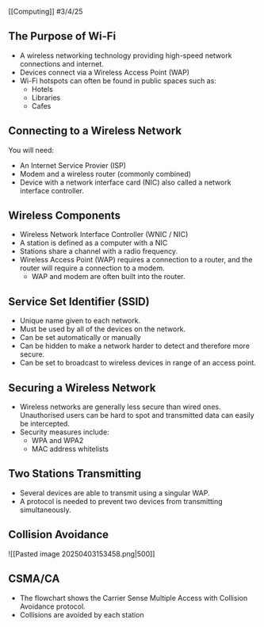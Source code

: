 [[Computing]]
#3/4/25 
## The Purpose of Wi-Fi
- A wireless networking technology providing high-speed network connections and internet.
- Devices connect via a Wireless Access Point (WAP)
- Wi-Fi hotspots can often be found in public spaces such as:
	- Hotels
	- Libraries
	- Cafes
## Connecting to a Wireless Network
You will need:
- An Internet Service Provier (ISP)
- Modem and a wireless router (commonly combined)
- Device with a network interface card (NIC) also called a network interface controller.
## Wireless Components
- Wireless Network Interface Controller (WNIC / NIC)
- A station is defined as a computer with a NIC
- Stations share a channel with a radio frequency.
- Wireless Access Point (WAP) requires a connection to a router, and the router will require a connection to a modem.
	- WAP and modem are often built into the router.
## Service Set Identifier (SSID)
- Unique name given to each network.
- Must be used by all of the devices on the network.
- Can be set automatically or manually
- Can be hidden to make a network harder to detect and therefore more secure.
- Can be set to broadcast to wireless devices in range of an access point.
## Securing a Wireless Network
- Wireless networks are generally less secure than wired ones. Unauthorised users can be hard to spot and transmitted data can easily be intercepted.
- Security measures include:
	- WPA and WPA2
	- MAC address whitelists
## Two Stations Transmitting
- Several devices are able to transmit using a singular WAP.
- A protocol is needed to prevent two devices from transmitting simultaneously.
## Collision Avoidance
![[Pasted image 20250403153458.png|500]]
## CSMA/CA
- The flowchart shows the Carrier Sense Multiple Access with Collision Avoidance protocol.
- Collisions are avoided by each station